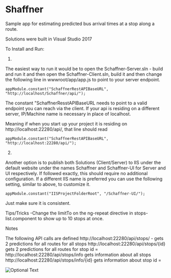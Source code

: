 # Shaffner
Sample app for estimating predicted bus arrival times at a stop along a route.

Solutions were built in Visual Studio 2017

To Install and Run:

1.
The easiest way to run it would be to open the Schaffner-Server.sln - build and run it and then open the Schaffner-Client.sln, build it and then change the following line in wwwroot/app/app.js to point to your server endpoint.

    appModule.constant("SchaffnerRestAPIBaseURL", "http://localhost/Schaffner/api/");
   
The constant "SchaffnerResstAPIBaseURL needs to point to a valid endpoint you can reach via the client. If your api is residing on a different server, IP/Machine name is necessary in place of localhost.

Meaning if when you start up your project it is residing on http://localhost:22280/api/, that line should read

    appModule.constant("SchaffnerRestAPIBaseURL", "http://localhost:22280/api/");
    
    
2.
Another option is to publish both Solutions (Client/Server) to IIS under the default website under the names Schaffner and Schaffner-UI for Server and UI respectively. If followed exactly, this should require no additional configuration. If a different IIS name is preferred you can use the following setting, similar to above, to customize it.

    appModule.constant("IISProjectFolderRoot", "/Schaffner-UI/");
    
Just make sure it is consistent. 




Tips/Tricks
-Change the limitTo on the ng-repeat directive in stops-list.component to show up to 10 stops at once.

Notes

The following API calls are defined
http://localhost:22280/api/stops/  - gets 2 predictions for all routes for all stops
http://localhost:22280/api/stops/{id} gets 2 predictions for all routes for stop id = 
http://localhost:22280/api/stops/info gets information about all stops
http://localhost:22280/api/stops/info/{id} gets information about stop id =



![Optional Text](../master/sample2.png)





